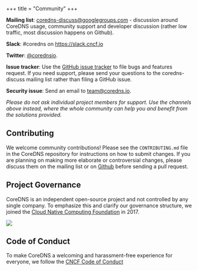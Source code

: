 +++
title = "Community"
+++

**Mailing list**: [coredns-discuss@googlegroups.com](mailto:coredns-discuss@googlegroups.com) - discussion
around CoreDNS usage, community support and developer discussion (rather low traffic, most
discussion happens on Github).

**Slack**: #coredns on https://slack.cncf.io

**Twitter**: [@corednsio](https://twitter.com/corednsio).

**Issue tracker**: Use the [GitHub issue tracker](https://github.com/coredns/coredns/issues)
to file bugs and features request. If you need support, please send your questions to the
coredns-discuss mailing list rather than filing a GitHub issue.

**Security issue**: Send an email to [team@coredns.io](mailto:team@coredns.io).

*Please do not ask individual project members for support. Use the channels above instead, where the
whole community can help you and benefit from the solutions provided.*

## Contributing
We welcome community contributions! Please see the `CONTRIBUTING.md` file in the CoreDNS
repository for instructions on how to submit changes. If you are planning on making more elaborate
or controversial changes, please discuss them on the mailing list or on
[Github](https://github.com/coredns/coredns/issues/new)
before sending a pull request.

## Project Governance
CoreDNS is an independent open-source project and not controlled by any single company.
To emphasize this and clarify our governance structure, we joined the [Cloud Native Computing
Foundation](https://cncf.io) in 2017.

<a href="https://cncf.io/"><img src="/images/cncf-logo.png"></a>

## Code of Conduct
To make CoreDNS a welcoming and harassment-free experience for everyone, we follow the [CNCF Code
of Conduct](https://github.com/cncf/foundation/blob/master/code-of-conduct.md)
